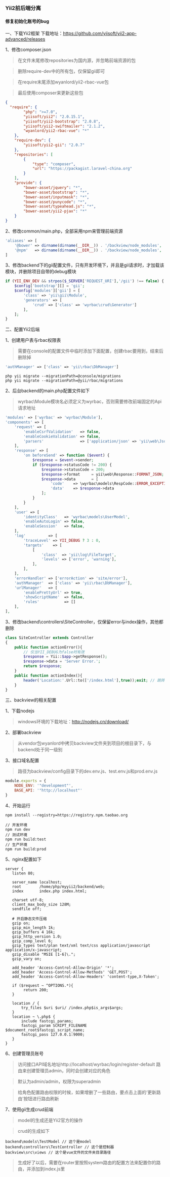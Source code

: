 ### Yii2前后端分离

#### 修复初始化账号的bug

一、下载Yii2框架
下载地址：https://github.com/yiisoft/yii2-app-advanced/releases

1、修改composer.json

> 在文件末尾修改repositories为国内源，并忽略前端资源的包

> 删除require-dev中的所有包，仅保留gii即可

> 在require末尾添加wyanlord/yii2-rbac-vue包

> 最后使用composer来更新这些包

```json
{
  "require": {
        "php": ">=7.0",
        "yiisoft/yii2": "2.0.15.1",
        "yiisoft/yii2-bootstrap": "2.0.8",
        "yiisoft/yii2-swiftmailer": "2.1.2",
        "wyanlord/yii2-rbac-vue": "*"
    },
    "require-dev": {
        "yiisoft/yii2-gii": "2.0.7"
    },
    "repositories": [
        {
            "type": "composer",
            "url": "https://packagist.laravel-china.org"
        }
    ],
    "provide": {
        "bower-asset/jquery": "*",
        "bower-asset/bootstrap": "*",
        "bower-asset/inputmask": "*",
        "bower-asset/punycode": "*",
        "bower-asset/typeahead.js": "*",
        "bower-asset/yii2-pjax": "*"
    }
}
```
2、修改common/main.php，全部采用npm来管理前端资源

```php
'aliases' => [
    '@bower' => dirname(dirname(__DIR__)) . '/backview/node_modules',
    '@npm'   => dirname(dirname(__DIR__)) . '/backview/node_modules',
]
```
3、修改backend下的gii配置文件，只有开发环境下，并且是gii请求时，才加载该模块，并删除项目自带的debug模块
```php
if (YII_ENV_DEV && strpos($_SERVER['REQUEST_URI'],'/gii') !== false) {
    $config['bootstrap'][] = 'gii';
    $config['modules']['gii'] = [
        'class' => 'yii\gii\Module',
        'generators' => [
            'crud' => ['class' => 'wyrbac\crud\Generator']
        ],
    ];
}
```
二、配置Yii2后端

1、创建用户表与rbac权限表
> 需要在console的配置文件中临时添加下面配置，创建rbac要用到，结束后删除掉

```php
'authManager' => ['class' => 'yii\rbac\DbManager']
```

```
php yii migrate --migrationPath=@console/migrations
php yii migrate --migrationPath=@yii/rbac/migrations
```

2、后台backend的main.php配置文件如下
> wyrbac\Module模块名必须定义为wyrbac，否则需要修改前端固定的Api请求地址

```php
'modules' => ['wyrbac' => 'wyrbac\Module'],
'components' => [
    'request' => [
        'enableCsrfValidation'   => false,
        'enableCookieValidation' => false,
        'parsers'                => ['application/json' => 'yii\web\JsonParser'],
    ],
    'response' => [
        'on beforeSend' => function ($event) {
            $response = $event->sender;
            if ($response->statusCode != 200) {
                $response->statusCode = 200;
                $response->format     = yii\web\Response::FORMAT_JSON;
                $response->data       = [
                    'code'    => \wyrbac\models\RespCode::ERROR_EXCEPTION,
                    'data'    => $response->data
                ];
            }
        }
    ],
    'user' => [
        'identityClass'   => 'wyrbac\models\UserModel',
        'enableAutoLogin' => false,
        'enableSession'   => false,
    ],
    'log'          => [
        'traceLevel' => YII_DEBUG ? 3 : 0,
        'targets'    => [
            [
                'class'  => 'yii\log\FileTarget',
                'levels' => ['error', 'warning'],
            ],
        ],
    ],
    'errorHandler' => ['errorAction' => 'site/error'],
    'authManager'  => ['class' => 'yii\rbac\DbManager'],
    'urlManager'   => [
        'enablePrettyUrl' => true,
        'showScriptName'  => false,
        'rules'           => []
    ],
],
```

3、修改backend\controllers\SiteController，仅保留error与index操作，其他都删除

```php
class SiteController extends Controller
{
    public function actionError(){
        // 仅当YII_DEBUG为false时有效
        $response = Yii::$app->getResponse();
        $response->data = 'Server Error.';
        return $response;
    }
    public function actionIndex(){
        header('Location:'.Url::to(['/index.html'],true));exit; // 跳转到前端页面
    }
}

```

三、backview的相关配置

1、下载nodejs
> windows环境的下载地址：http://nodejs.cn/download/

2、部署backview
> 从vendor包wyanlord中拷贝backview文件夹到项目的根目录下，与backend处于同一级别

3、接口域名配置
> 路径为backview/config目录下的dev.env.js、test.env.js和prod.env.js
```js
module.exports = {
    NODE_ENV: '"development"',
    BASE_API: '"http://localhost"'
}
```

4、开始运行
```
npm install --registry=https://registry.npm.taobao.org
```

```
// 开发环境
npm run dev
// 测试环境
npm run build:test
// 生产环境
npm run build:prod
```

5、nginx配置如下

```
server {
   listen 80;

   server_name localhost;
   root        /home/php/myyii2/backend/web;
   index       index.php index.html;
   
   charset utf-8;
   client_max_body_size 128M;
   sendfile off;
   
   # 开启静态文件压缩
   gzip on;
   gzip_min_length 1k;
   gzip_buffers 4 16k;
   gzip_http_version 1.0;
   gzip_comp_level 6;
   gzip_types text/plan text/xml text/css application/javascript application/x-javascript;
   gzip_disable "MSIE [1-6]\.";
   gzip_vary on;
   
   add_header 'Access-Control-Allow-Origin' '*';
   add_header 'Access-Control-Allow-Methods' 'GET,POST';
   add_header 'Access-Control-Allow-Headers' 'content-type,X-Token';
   
   if ($request ~ ^OPTIONS.*){
        return 200;
   }

   location / {
       try_files $uri $uri/ /index.php$is_args$args;
   }
   location ~ \.php$ {
       include fastcgi_params;
       fastcgi_param SCRIPT_FILENAME $document_root$fastcgi_script_name;
       fastcgi_pass 127.0.0.1:9000;
   }
}
```

6、创建管理员账号

> 访问接口API域名地址http://localhost/wyrbac/login/register-default 路由来创建管理员admin，同时会创建对应的角色

> 默认为admin/admin，权限为superadmin

> 给角色配置路由权限的时候，如果增删了一些路由，要点击上面的‘更新路由’按钮进行路由刷新

7、使用gii生成crud前端

> model的生成还是Yii2官方的操作

> crud的生成如下

```
backend\models\TestModel // 这个是model
backend\controllers\TestController // 这个是控制器
backview\src\views // 这个是vue文件的文件夹目录路径
```

> 生成好了以后，需要在router里按照system路由的配置方法来配置你的路由，并添加到index.js里

